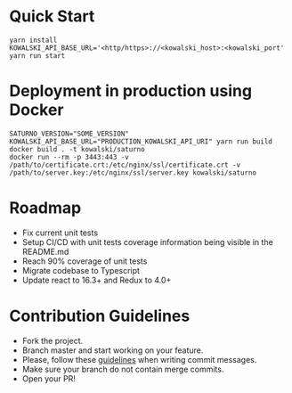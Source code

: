 # Quick Start
```shell
yarn install
KOWALSKI_API_BASE_URL='<http/https>://<kowalski_host>:<kowalski_port' yarn run start
```

# Deployment in production using Docker
```shell
SATURNO_VERSION="SOME_VERSION" KOWALSKI_API_BASE_URL="PRODUCTION_KOWALSKI_API_URI" yarn run build
docker build . -t kowalski/saturno
docker run --rm -p 3443:443 -v /path/to/certificate.crt:/etc/nginx/ssl/certificate.crt -v /path/to/server.key:/etc/nginx/ssl/server.key kowalski/saturno
```

# Roadmap

* Fix current unit tests
* Setup CI/CD with unit tests coverage information being visible in the README.md
* Reach 90% coverage of unit tests
* Migrate codebase to Typescript
* Update react to 16.3+ and Redux to 4.0+

# Contribution Guidelines
  * Fork the project.
  * Branch master and start working on your feature.
  * Please, follow these [guidelines](https://chris.beams.io/posts/git-commit/) when writing commit messages.
  * Make sure your branch do not contain merge commits.
  * Open your PR!
